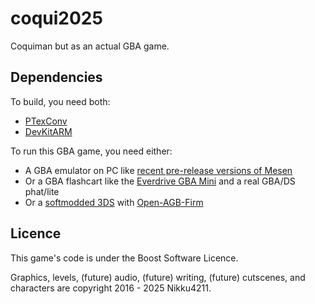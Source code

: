 # coqui2025
 Coquiman but as an actual GBA game.

## Dependencies
 To build, you need both:
- [PTexConv](https://github.com/Garhoogin/ptexconv)
- [DevKitARM](https://devkitpro.org/wiki/Getting_Started)

 To run this GBA game, you need either:
- A GBA emulator on PC like [recent pre-release versions of Mesen](https://mesen.ca/)
- Or a GBA flashcart like the [Everdrive GBA Mini](https://krikzz.com/our-products/cartridges/everdrive-gba-mini.html) and a real GBA/DS phat/lite
- Or a [softmodded 3DS](https://3ds.hacks.guide) with [Open-AGB-Firm](https://github.com/profi200/open_agb_firm)

## Licence
 This game's code is under the Boost Software Licence.
 
 Graphics, levels, (future) audio, (future) writing, (future) cutscenes, and characters are copyright 2016 - 2025 Nikku4211.